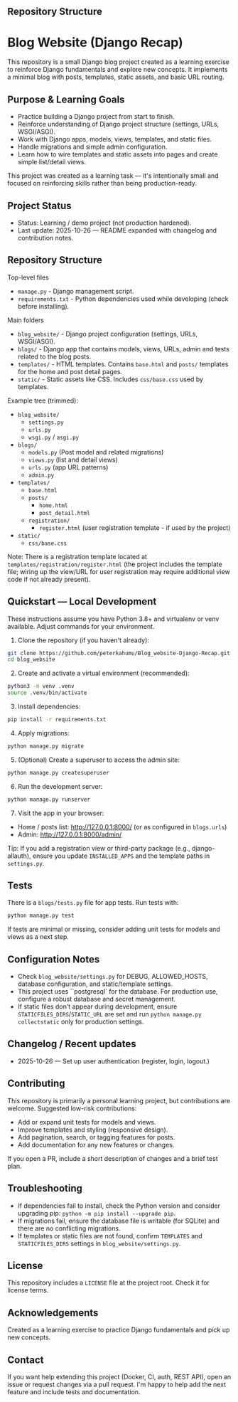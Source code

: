 ## Repository Structure
# Blog Website (Django Recap)

This repository is a small Django blog project created as a learning exercise to reinforce Django fundamentals and explore new concepts. It implements a minimal blog with posts, templates, static assets, and basic URL routing.

## Purpose & Learning Goals

- Practice building a Django project from start to finish.
- Reinforce understanding of Django project structure (settings, URLs, WSGI/ASGI).
- Work with Django apps, models, views, templates, and static files.
- Handle migrations and simple admin configuration.
- Learn how to wire templates and static assets into pages and create simple list/detail views.

This project was created as a learning task — it's intentionally small and focused on reinforcing skills rather than being production-ready.

## Project Status

- Status: Learning / demo project (not production hardened).
- Last update: 2025-10-26 — README expanded with changelog and contribution notes.

## Repository Structure

Top-level files
- `manage.py` - Django management script.
- `requirements.txt` - Python dependencies used while developing (check before installing).

Main folders
- `blog_website/` - Django project configuration (settings, URLs, WSGI/ASGI).
- `blogs/` - Django app that contains models, views, URLs, admin and tests related to the blog posts.
- `templates/` - HTML templates. Contains `base.html` and `posts/` templates for the home and post detail pages.
- `static/` - Static assets like CSS. Includes `css/base.css` used by templates.

Example tree (trimmed):

- `blog_website/`
  - `settings.py`
  - `urls.py`
  - `wsgi.py` / `asgi.py`
- `blogs/`
  - `models.py` (Post model and related migrations)
  - `views.py` (list and detail views)
  - `urls.py` (app URL patterns)
  - `admin.py`
- `templates/`
  - `base.html`
  - `posts/`
    - `home.html`
    - `post_detail.html`
  - `registration/`
    - `register.html` (user registration template - if used by the project)
- `static/`
  - `css/base.css`

Note: There is a registration template located at `templates/registration/register.html` (the project includes the template file; wiring up the view/URL for user registration may require additional view code if not already present).

## Quickstart — Local Development

These instructions assume you have Python 3.8+ and virtualenv or venv available. Adjust commands for your environment.

1. Clone the repository (if you haven't already):

```bash
git clone https://github.com/peterkahumu/Blog_website-Django-Recap.git
cd blog_website
```

2. Create and activate a virtual environment (recommended):

```bash
python3 -m venv .venv
source .venv/bin/activate
```

3. Install dependencies:

```bash
pip install -r requirements.txt
```

4. Apply migrations:

```bash
python manage.py migrate
```

5. (Optional) Create a superuser to access the admin site:

```bash
python manage.py createsuperuser
```

6. Run the development server:

```bash
python manage.py runserver
```

7. Visit the app in your browser:

- Home / posts list: http://127.0.0.1:8000/ (or as configured in `blogs.urls`)
- Admin: http://127.0.0.1:8000/admin/

Tip: If you add a registration view or third-party package (e.g., django-allauth), ensure you update `INSTALLED_APPS` and the template paths in `settings.py`.

## Tests

There is a `blogs/tests.py` file for app tests. Run tests with:

```bash
python manage.py test
```

If tests are minimal or missing, consider adding unit tests for models and views as a next step.

## Configuration Notes

- Check `blog_website/settings.py` for DEBUG, ALLOWED_HOSTS, database configuration, and static/template settings.
- This project uses ``postgresql` for the database. For production use, configure a robust database and secret management.
- If static files don't appear during development, ensure `STATICFILES_DIRS`/`STATIC_URL` are set and run `python manage.py collectstatic` only for production settings.

## Changelog / Recent updates

- 2025-10-26 — Set up user authentication (register, login, logout.)

## Contributing

This repository is primarily a personal learning project, but contributions are welcome. Suggested low-risk contributions:

- Add or expand unit tests for models and views.
- Improve templates and styling (responsive design).
- Add pagination, search, or tagging features for posts.
- Add documentation for any new features or changes.

If you open a PR, include a short description of changes and a brief test plan.

## Troubleshooting

- If dependencies fail to install, check the Python version and consider upgrading pip: `python -m pip install --upgrade pip`.
- If migrations fail, ensure the database file is writable (for SQLite) and there are no conflicting migrations.
- If templates or static files are not found, confirm `TEMPLATES` and `STATICFILES_DIRS` settings in `blog_website/settings.py`.

## License

This repository includes a `LICENSE` file at the project root. Check it for license terms.

## Acknowledgements

Created as a learning exercise to practice Django fundamentals and pick up new concepts.

## Contact

If you want help extending this project (Docker, CI, auth, REST API), open an issue or request changes via a pull request. I'm happy to help add the next feature and include tests and documentation.



